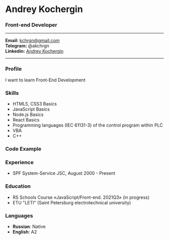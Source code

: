 # Andrey Kochergin
###  Front-end Developer
_____________
**Email:** kchrgn@gmail.com  
**Telegram:** @akchrgn  
**Linkedin:** [Andrey Kochergin](https://www.linkedin.com/in/%D0%B0%D0%BD%D0%B4%D1%80%D0%B5%D0%B9-%D0%BA%D0%BE%D1%87%D0%B5%D1%80%D0%B3%D0%B8%D0%BD-b673588b/)

____________

### Profile
I want to learn Front-End Development

### Skills
* HTML5, CSS3 Basics
* JavaScript Basics
* Node.js Basics
* React Basics
* Programming languages (IEC 61131-3) of the control program within PLC
* VBA
* C++

### Code Example

### Experience
* SPF System-Service JSC, August 2000 - Present

### Education
* RS Schools Course «JavaScript/Front-end. 2021Q3» (in progress)
* ETU "LETI" (Saint Petersburg electrotechnical university)

### Languages
* **Russian**: Native
* **English**: A2